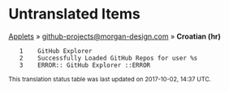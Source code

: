 # Untranslated Items
[Applets](../../../README.md) &#187; [github-projects@morgan-design.com](../README.md) &#187; **Croatian (hr)**

       1	GitHub Explorer
       2	Successfully Loaded GitHub Repos for user %s
       3	ERROR:: GitHub Explorer ::ERROR

<sup>This translation status table was last updated on 2017-10-02, 14:37 UTC.</sup>
